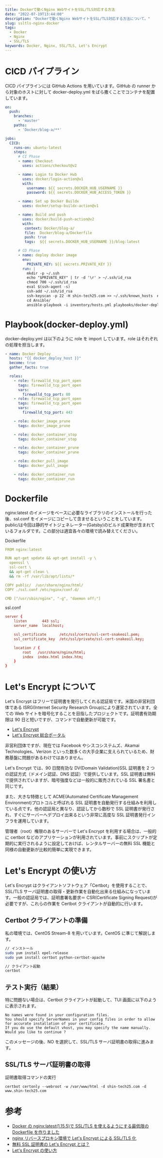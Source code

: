 ```yaml
---
title: Dockerで動くNginx WebサイトをSSL/TLS対応する方法
date: "2022-07-19T13:44:00"
description: "Dockerで動くNginx WebサイトをSSL/TLS対応する方法について。"
slug: ssltls-nginx-docker
tags:
  - Docker
  - Nginx
  - SSL/TLS
keywords: Docker, Nginx, SSL/TLS, Let's Encrypt
---
```


# CICD パイプライン

CICD パイプラインには GitHub Actions を用いています。GitHub の runner から対象のホストに対して docker-deploy.yml をばら撒くことでコンテナを配置しています。

```YAML
on:
  push:
    branches:
      - 'master'
    paths:
      - 'Docker/blog-a/**'

jobs:
  CICD:
    runs-on: ubuntu-latest
    steps:
      # CI Phase
      - name: Checkout
        uses: actions/checkout@v2

      - name: Login to Docker Hub
        uses: docker/login-action@v1
        with:
          username: ${{ secrets.DOCKER_HUB_USERNAME }}
          password: ${{ secrets.DOCKER_HUB_ACCESS_TOKEN }}

      - name: Set up Docker Buildx
        uses: docker/setup-buildx-action@v1

      - name: Build and push
        uses: docker/build-push-action@v2
        with:
         context: Docker/blog-a/
         file:  Docker/blog-a/Dockerfile
         push: true
         tags:  ${{ secrets.DOCKER_HUB_USERNAME }}/blog:latest

      # CD Phase
      - name: deploy docker image
        env:
          PRIVATE_KEY: ${{ secrets.PRIVATE_KEY }}
        run: |
          mkdir -p ~/.ssh
          echo "$PRIVATE_KEY" | tr -d '\r' > ~/.ssh/id_rsa
          chmod 700 ~/.ssh/id_rsa
          eval $(ssh-agent -s)
          ssh-add ~/.ssh/id_rsa
          ssh-keyscan -p 22 -H shin-tech25.com >> ~/.ssh/known_hosts  # Blog
          cd Ansible/
          ansible-playbook -i inventory/hosts.yml playbooks/docker-deploy.yml --private-key ~/.ssh/id_rsa --extra-vars 'docker_deploy_host=shin-tech25.com docker_image="${{ secrets.DOCKER_HUB_USERNAME }}/blog:latest" docker_container_name=blog'
```

# Playbook(docker-deploy.yml)

docker-deploy.yml は以下のように role を import しています。role はそれぞれの処理を担当します。

```YAML
- name: Docker Deploy
  hosts: "{{ docker_deploy_host }}"
  become: true
  gather_facts: true

  roles:
    - role: firewalld_tcp_port_open
      tags: firewalld_tcp_port_open
      vars:
        firewalld_tcp_port: 80
    - role: firewalld_tcp_port_open
      tags: firewalld_tcp_port_open
      vars:
        firewalld_tcp_port: 443

    - role: docker_image_prune
      tags: docker_image_prune

    - role: docker_container_stop
      tags: docker_container_stop

    - role: docker_container_prune
      tags: docker_container_prune

    - role: docker_pull_image
      tags: docker_pull_image

    - role: docker_container_run
      tags: docker_container_run
```

# Dockerfile

nginx:latest のイメージをベースに必要なライブラリのインストールを行った後、ssl.conf をイメージにコピーして含ませるということをしています。
public/は今回は静的サイトジェネレーター(Gatsby)のビルド成果物が含まれているフォルダです。この部分は適宜各々の環境で読み替えてください。

Dockerfile

```YAML
FROM nginx:latest

RUN apt-get update && apt-get install -y \
  openssl \
  ssl-cert \
  && apt-get clean \
  && rm -rf /var/lib/apt/lists/*

COPY public/  /usr/share/nginx/html/
COPY ./ssl.conf /etc/nginx/conf.d/

CMD ["/usr/sbin/nginx", "-g", "daemon off;"]
```

ssl.conf

```conf
server {
    listen       443 ssl;
    server_name  localhost;

    ssl_certificate      /etc/ssl/certs/ssl-cert-snakeoil.pem;
    ssl_certificate_key  /etc/ssl/private/ssl-cert-snakeoil.key;

    location / {
        root   /usr/share/nginx/html;
        index  index.html index.htm;
    }
}
```

# Let's Encrypt について

Let's Encrypt はフリーで証明書を発行してくれる認証局です。米国の非営利団体である ISRG(Internet Security Research Group)により運営されています。全ての Web サイトを暗号化することを目指したプロジェクトです。証明書有効期限は 90 日と短いですが、コマンドで自動更新が可能です。

- [Let's Encrypt](https://letsencrypt.org/ja/)
- [Let's Encrypt 総合ポータル](https://free-ssl.jp/)

非営利団体ですが、現在では Facebook やシスコシステムズ、Akamai Technologies、Verizon といった数多くの大手企業に支えられているため、財務基盤に問題があるわけではありません。

Let's Encrypt では、90 日間有効な DV(Domain Validation)SSL 証明書を 2 つの認証方式（ドメイン認証、DNS 認証）で提供しています。SSL 証明書は無料で提供されていますが、暗号強度などは一般的に販売されている SSL 署名書と同じです。

また、大きな特徴として ACME(Automated Certificate Management Environment)プロトコルと呼ばれる SSL 証明書を自動発行する仕組みを利用している点です。他の認証局と異なり、認証してから数秒で SSL 証明書が発行され、すぐにサーバーへデプロイ出来るという非常に高度な SSL 証明書発行インフラを運用しています。

管理者（root）権限のあるサーバーで Let's Encrypt を利用する場合は、一般的に certbot などのアプリケーションが利用されています。事前にスクリプトが定期的に実行されるように設定しておけば、レンタルサーバーの無料 SSL 機能と同様の自動更新が比較的簡単に実現できます。

# Let's Encrypt の使い方

Let's Encrypt はクライアントソフトウェア「Certbot」を使用することで、SSL/TLS サーバ証明書の取得・更新作業を自動化出来る仕組みになっています。一般の認証局では、証明書署名要求＝ CSR(Certificate Signing Request)が必要ですが、これらの作業を Certbot クライアントが自動的に行います。

## Certbot クライアントの準備

私の環境では、CentOS Stream-8 を用いています。CentOS に準じて解説します。

```sh
// インストール
sudo yum install epel-release
sudo yum install certbot python-certbot-apache

// クライアント起動
certbot
```

## テスト実行（結果）

特に問題ない場合は、Certbot クライアントが起動して、TUI 画面に以下のように表示されます。

```
No names were found in your configuration files.
You should specify ServerNames in your config files in order to allow for accurate installation of your certificate.
If you do use the default vhost, you may specify the name manually.
Would you like to continue ?
```

このメッセージの後、NO を選択して、SSL/TLS サーバ証明書の取得に進みます。

## SSL/TLS サーバ証明書の取得

証明書取得コマンドの実行

```
certbot certonly --webroot -w /var/www/html -d shin-tech25.com -d www.shin-tech25.com
```

# 参考

- [Docker の nginx:latest(1.15.5)で SSL/TLS を使えるようにする最低限の Dockerfile を作りました](https://oki2a24.com/2018/11/06/enable-ssl-tls-in-docker-nginx/)
- [nginx リバースプロキシ環境で Let's Encrypt による SSL/TLS 化](https://qiita.com/__juiblex__/items/fe599755dc321b7489b8)
- [無料 SSL 証明書の Let's Encrypt とは？](https://ssl.sakura.ad.jp/column/letsencrypt/)
- [Let's Encrypt の使い方](https://free-ssl.jp/usage/)
